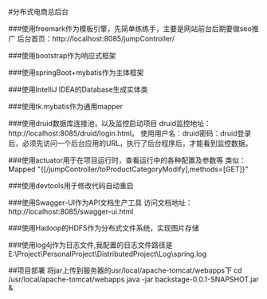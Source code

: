 #分布式电商总后台

###使用freemark作为模板引擎，先简单练练手，主要是网站前台后期要做seo推广
后台首页：http://localhost:8085/jumpController/

###使用bootstrap作为响应式框架

###使用springBoot+mybatis作为主体框架

###使用IntelliJ IDEA的Database生成实体类

###使用tk.mybatis作为通用mapper

###使用druid数据库连接池，以及监控启动项目
druid监控地址：http://localhost:8085/druid/login.html。
使用用户名：druid密码：druid登录后，必须先访问一个后台应用的URL，执行了后台程序后，才能看到监控数据。

###使用actuator用于在项目运行时，查看运行中的各种配置及参数等
类似：Mapped "{[/jumpController/toProductCategoryModify],methods=[GET]}" 

###使用devtools用于修改代码自动重启

###使用Swagger-UI作为API文档生产工具
访问文档地址：http://localhost:8085/swagger-ui.html

###使用Hadoop的HDFS作为分布式文件系统，实现图片存储

###使用log4j作为日志文件,我配置的日志文件路径是E:\Project\PersonalProject\DistributedProject\Log\spring.log


##项目部署
将jar上传到服务器的usr/local/apache-tomcat/webapps下
cd /usr/local/apache-tomcat/webapps
java -jar backstage-0.0.1-SNAPSHOT.jar &